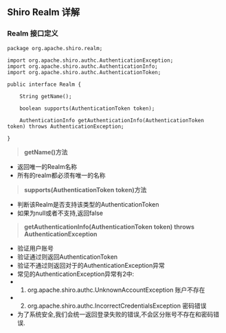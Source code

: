 ## Shiro Realm 详解

### Realm 接口定义

```
package org.apache.shiro.realm;

import org.apache.shiro.authc.AuthenticationException;
import org.apache.shiro.authc.AuthenticationInfo;
import org.apache.shiro.authc.AuthenticationToken;

public interface Realm {

    String getName();

    boolean supports(AuthenticationToken token);

    AuthenticationInfo getAuthenticationInfo(AuthenticationToken token) throws AuthenticationException;

}
```

> **getName()方法**

* 返回唯一的Realm名称
* 所有的realm都必须有唯一的名称

> **supports(AuthenticationToken token)方法**

* 判断该Realm是否支持该类型的AuthenticationToken
* 如果为null或者不支持,返回false

> **getAuthenticationInfo(AuthenticationToken token) throws AuthenticationException**

* 验证用户账号
* 验证通过则返回AuthenticationToken
* 验证不通过则返回对于的AuthenticationException异常
* 常见的AuthenticationException异常有2中:
*  1. org.apache.shiro.authc.UnknownAccountException 账户不存在
*  2. org.apache.shiro.authc.IncorrectCredentialsException 密码错误
* 为了系统安全,我们会统一返回登录失败的错误,不会区分账号不存在和密码错误.
